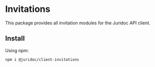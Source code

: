 # Invitations

This package provides all invitation modules for the Juridoc API client.

## Install

Using npm:

```sh
npm i @juridoc/client-invitations
```
